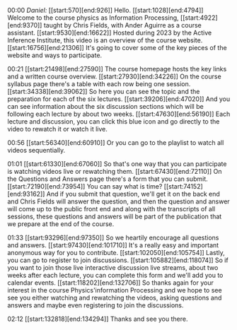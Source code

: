 
00:00 _Daniel:_
[[start:570][end:926]] Hello.
[[start:1028][end:4794]] Welcome to the course physics as Information Processing,
[[start:4922][end:9370]] taught by Chris Fields, with Ander Aguirre as a course assistant.
[[start:9530][end:16622]] Hosted during 2023 by the Active Inference Institute, this video is an overview of the course website.
[[start:16756][end:21306]] It's going to cover some of the key pieces of the website and ways to participate.

00:21 [[start:21498][end:27590]] The course homepage hosts the key links and a written course overview.
[[start:27930][end:34226]] On the course syllabus page there's a table with each row being one session.
[[start:34338][end:39062]] So here you can see the topic and the preparation for each of the six lectures.
[[start:39206][end:47020]] And you can see information about the six discussion sections which will be following each lecture by about two weeks.
[[start:47630][end:56190]] Each lecture and discussion, you can click this blue icon and go directly to the video to rewatch it or watch it live.

00:56 [[start:56340][end:60910]] Or you can go to the playlist to watch all videos sequentially.

01:01 [[start:61330][end:67060]] So that's one way that you can participate is watching videos live or rewatching them.
[[start:67430][end:72110]] On the Questions and Answers page there's a form that you can submit.
[[start:72190][end:73954]] You can say what is time?
[[start:74152][end:93162]] And if you submit that question, we'll get it on the back end and Chris Fields will answer the question, and then the question and answer will come up to the public front end and along with the transcripts of all sessions, these questions and answers will be part of the publication that we prepare at the end of the course.

01:33 [[start:93296][end:97350]] So we heartily encourage all questions and answers.
[[start:97430][end:101710]] It's a really easy and important anonymous way for you to contribute.
[[start:102050][end:105754]] Lastly, you can go to register to join discussions.
[[start:105882][end:118074]] So if you want to join those live interactive discussion live streams, about two weeks after each lecture, you can complete this form and we'll add you to calendar events.
[[start:118202][end:132706]] So thanks again for your interest in the course Physics'information Processing and we hope to see see you either watching and rewatching the videos, asking questions and answers and maybe even registering to join the discussions.

02:12 [[start:132818][end:134294]] Thanks and see you there.
